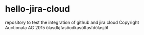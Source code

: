 # hello-jira-cloud
repository to test the integration of github and jira cloud
Copyright Auctionata AG 2015
ölasdkjfasöodkasölfasfdölasjöl
